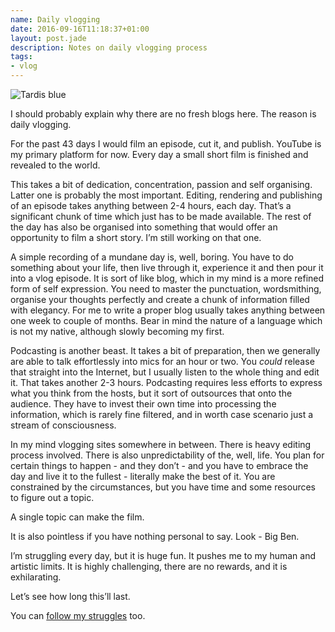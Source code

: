 ```yaml
---
name: Daily vlogging
date: 2016-09-16T11:18:37+01:00
layout: post.jade
description: Notes on daily vlogging process
tags:
- vlog
---
```


<img src="https://alexsavin.me/photos/2016-09-16-vlogging.jpg" class="featured" alt="Tardis blue">

I should probably explain why there are no fresh blogs here. The reason is daily vlogging.

For the past 43 days I would film an episode, cut it, and publish. YouTube is my primary platform for now. Every day a small short film is finished and revealed to the world.

This takes a bit of dedication, concentration, passion and self organising. Latter one is probably the most important. Editing, rendering and publishing of an episode takes anything between 2-4 hours, each day. That’s a significant chunk of time which just has to be made available. The rest of the day has also be organised into something that would offer an opportunity to film a short story. I’m still working on that one.

A simple recording of a mundane day is, well, boring. You have to do something about your life, then live through it, experience it and then pour it into a vlog episode. It is sort of like blog, which in my mind is a more refined form of self expression. You need to master the punctuation, wordsmithing, organise your thoughts perfectly and create a chunk of information filled with elegancy. For me to write a proper blog usually takes anything between one week to couple of months. Bear in mind the nature of a language which is not my native, although slowly becoming my first.

Podcasting is another beast. It takes a bit of preparation, then we generally are able to talk effortlessly into mics for an hour or two. You _could_ release that straight into the Internet, but I usually listen to the whole thing and edit it. That takes another 2-3 hours. Podcasting requires less efforts to express what you think from the hosts, but it sort of outsources that onto the audience. They have to invest their own time into processing the information, which is rarely fine filtered, and in worth case scenario just a stream of consciousness.

In my mind vlogging sites somewhere in between. There is heavy editing process involved. There is also unpredictability of the, well, life. You plan for certain things to happen - and they don’t - and you have to embrace the day and live it to the fullest - literally make the best of it. You are constrained by the circumstances, but you have time and some resources to figure out a topic.

A single topic can make the film.

It is also pointless if you have nothing personal to say. Look - Big Ben.

I’m struggling every day, but it is huge fun. It pushes me to my  human and artistic limits. It is highly challenging, there are no rewards, and it is exhilarating.

Let’s see how long this’ll last.

You can [follow my struggles](https://www.youtube.com/channel/UC12pJE8TqAGGK-wrBCUDoAA) too.
